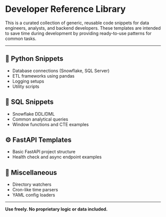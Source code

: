 # Developer Reference Library

This is a curated collection of generic, reusable code snippets for data engineers, analysts, and backend developers. These templates are intended to save time during development by providing ready-to-use patterns for common tasks.

---

## 🐍 Python Snippets

- Database connections (Snowflake, SQL Server)
- ETL frameworks using pandas
- Logging setups
- Utility scripts

## 🧠 SQL Snippets

- Snowflake DDL/DML
- Common analytical queries
- Window functions and CTE examples

## ⚙️ FastAPI Templates

- Basic FastAPI project structure
- Health check and async endpoint examples

## 🧰 Miscellaneous

- Directory watchers
- Cron-like time parsers
- YAML config loaders

---

**Use freely. No proprietary logic or data included.**
